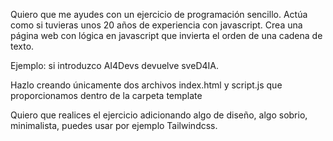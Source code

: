 Quiero que me ayudes con un ejercicio de programación sencillo. Actúa como si tuvieras unos 20 años de experiencia con javascript.
Crea una página web con lógica en javascript que invierta el orden de una cadena de texto.

Ejemplo: si introduzco AI4Devs devuelve sveD4IA.

Hazlo creando únicamente dos archivos index.html y script.js que proporcionamos dentro de la carpeta template

Quiero que realices el ejercicio adicionando algo de diseño, algo sobrio, minimalista, puedes usar por ejemplo Tailwindcss.
